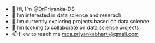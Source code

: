 - 👋 Hi, I’m @DrPriyanka-DS
- 👀 I’m interested in data science and reserach
- 🌱 I’m currently exploring projects based on data science
- 💞️ I’m looking to collaborate on data science projects
- 📫 How to reach me mca.priyankabharti@gmail.com

<!---
DrPriyanka-DS/DrPriyanka-DS is a ✨ special ✨ repository because its `README.md` (this file) appears on your GitHub profile.
You can click the Preview link to take a look at your changes.
--->
